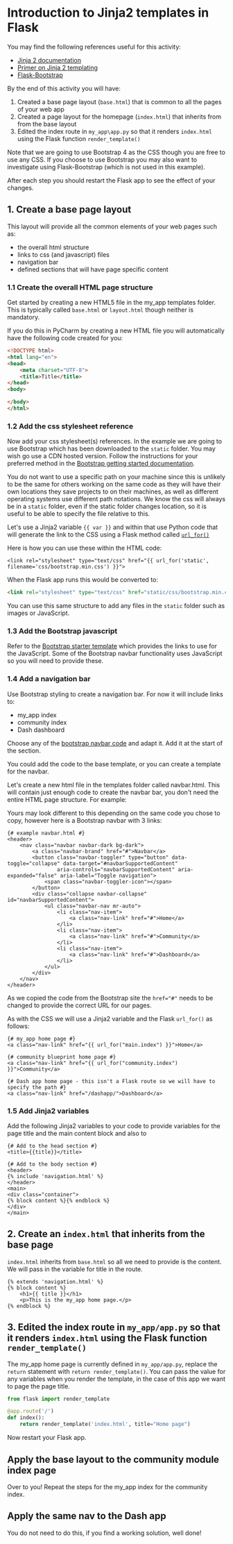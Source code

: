 # Introduction to Jinja2 templates in Flask

You may find the following references useful for this activity:

- [Jinja 2 documentation](https://jinja.palletsprojects.com/en/2.11.x/)
- [Primer on Jinja 2 templating](https://realpython.com/primer-on-jinja-templating/)
- [Flask-Bootstrap](https://pythonhosted.org/Flask-Bootstrap/)

By the end of this activity you will have:

1. Created a base page layout (`base.html`) that is common to all the pages of your web app
2. Created a page layout for the homepage (`index.html`) that inherits from from the base layout
3. Edited the index route in `my_app\app.py` so that it renders `index.html` using the Flask function `render_template()`

Note that we are going to use Bootstrap 4 as the CSS though you are free to use any CSS. If you choose to use Bootstrap you may also want to investigate using Flask-Bootstrap (which is not used in this example).

After each step you should restart the Flask app to see the effect of your changes.

## 1. Create a base page layout
This layout will provide all the common elements of your web pages such as:

- the overall html structure
- links to css (and javascript) files
- navigation bar
- defined sections that will have page specific content

### 1.1 Create the overall HTML page structure

Get started by creating a new HTML5 file in the my_app templates folder. This is typically called `base.html` or `layout.html` though neither is mandatory.

If you do this in PyCharm by creating a new HTML file you will automatically have the following code created for you:

```html
<!DOCTYPE html>
<html lang="en">
<head>
    <meta charset="UTF-8">
    <title>Title</title>
</head>
<body>

</body>
</html>
```

### 1.2 Add the css stylesheet reference
Now add your css stylesheet(s) references. In the example we are going to use Bootstrap which has been downloaded to the `static` folder. You may wish go use a CDN hosted version. Follow the instructions for your preferred method in the [Bootstrap getting started documentation](https://getbootstrap.com/docs/4.5/getting-started/introduction/).

You do not want to use a specific path on your machine since this is unlikely to be the same for others working on the same code as they will have their own locations they save projects to on their machines, as well as different operating systems use different path notations.
We know the css will always be in a `static` folder, even if the static folder changes location, so it is useful to be able to specify the file relative to this.

Let's use a Jinja2 variable `{{ var }}` and within that use Python code that will generate the link to the CSS using a Flask method called [`url_for()`](https://flask.palletsprojects.com/en/1.1.x/api/?highlight=url_for#flask.url_for)

Here is how you can use these within the HTML code:

```jinja2
<link rel="stylesheet" type="text/css" href="{{ url_for('static', filename='css/bootstrap.min.css') }}">
```
When the Flask app runs this would be converted to:

```html
<link rel="stylesheet" type="text/css" href="static/css/bootstrap.min.css">
```

You can use this same structure to add any files in the `static` folder such as images or JavaScript.

### 1.3 Add the Bootstrap javascript
Refer to the [Bootstrap starter template](https://getbootstrap.com/docs/4.5/getting-started/introduction/#starter-template) which provides the links to use for the JavaScript.
Some of the Bootstrap navbar functionality uses JavaScript so you will need to provide these.

### 1.4 Add a navigation bar

Use Bootstrap styling to create a navigation bar. For now it will include links to:

- my_app index
- community index
- Dash dashboard

Choose any of the [bootstrap navbar code](https://getbootstrap.com/docs/4.5/components/navbar/) and adapt it. Add it at the start of the <body> section.

You could add the code to the base template, or you can create a template for the navbar.

Let's create a new html file in the templates folder called navbar.html. This will contain just enough code to create the navbar bar, you don't need the entire HTML page structure. For example:

Yours may look different to this depending on the same code you chose to copy, however here is a Bootstrap navbar with 3 links:

```jinja2
{# example navbar.html #}
<header>
    <nav class="navbar navbar-dark bg-dark">
        <a class="navbar-brand" href="#">Navbar</a>
        <button class="navbar-toggler" type="button" data-toggle="collapse" data-target="#navbarSupportedContent"
                aria-controls="navbarSupportedContent" aria-expanded="false" aria-label="Toggle navigation">
            <span class="navbar-toggler-icon"></span>
        </button>
        <div class="collapse navbar-collapse" id="navbarSupportedContent">
            <ul class="navbar-nav mr-auto">
                <li class="nav-item">
                    <a class="nav-link" href="#">Home</a>
                </li>
                <li class="nav-item">
                    <a class="nav-link" href="#">Community</a>
                </li>
                <li class="nav-item">
                    <a class="nav-link" href="#">Dashboard</a>
                </li>
            </ul>
        </div>
    </nav>
</header>
```

As we copied the code from the Bootstrap site the `href="#"` needs to be changed to provide the correct URL for our pages.

As with the CSS we will use a Jinja2 variable and the Flask `url_for()` as follows:

```jinja2
{# my_app home page #}
<a class="nav-link" href="{{ url_for("main.index") }}">Home</a>

{# community blueprint home page #}
<a class="nav-link" href="{{ url_for("community.index") }}">Community</a>

{# Dash app home page - this isn't a Flask route so we will have to specify the path #}
<a class="nav-link" href="/dashapp/">Dashboard</a>
```

### 1.5 Add Jinja2 variables

Add the following Jinja2 variables to your code to provide variables for the page title and the main content block and also to 

```jinja2
{# Add to the head section #}
<title>{{title}}</title>

{# Add to the body section #}
<header>
{% include 'navigation.html' %}
</header>
<main>
<div class="container">
{% block content %}{% endblock %}
</div>
</main>
```

## 2. Create an `index.html` that inherits from the base page

`index.html` inherits from `base.html` so all we need to provide is the content. We will pass in the variable for title in the route. 

```jinja2
{% extends 'navigation.html' %}
{% block content %}
    <h1>{{ title }}</h1>
    <p>This is the my_app home page.</p>
{% endblock %}
```

## 3. Edited the index route in `my_app/app.py` so that it renders `index.html` using the Flask function `render_template()`

The my_app home page is currently defined in `my_app/app.py`, replace the `return` statement with `return render_template()`.
You can pass the value for any variables when you render the template, in the case of this app we want to page the page title.

```python
from flask import render_template

@app.route('/')
def index():
    return render_template('index.html', title="Home page")
```

Now restart your Flask app.

## Apply the base layout to the community module index page

Over to you! Repeat the steps for the my_app index for the community index.

## Apply the same nav to the Dash app

You do not need to do this, if you find a working solution, well done!
